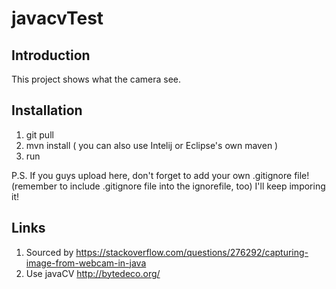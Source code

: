 # javacvTest
## Introduction

This project shows what the camera see.

## Installation

1. git pull
2. mvn install ( you can also use Intelij or Eclipse's own maven )
3. run

P.S. If you guys upload here, don't forget to add your own .gitignore file!(remember to include .gitignore file into the ignorefile, too)
I'll keep imporing it!

## Links
1. Sourced by 
https://stackoverflow.com/questions/276292/capturing-image-from-webcam-in-java
2. Use javaCV 
http://bytedeco.org/